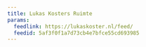 ```yaml
---
title: Lukas Kosters Ruimte
params:
  feedlink: https://lukaskoster.nl/feed/
  feedid: 5af3f0f1a7d73cb4e7bfce55cd693985
---
```

